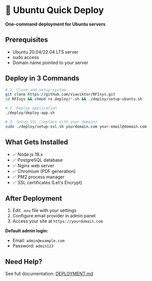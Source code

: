 # 🚀 Ubuntu Quick Deploy

**One-command deployment for Ubuntu servers**

## Prerequisites
- Ubuntu 20.04/22.04 LTS server
- sudo access
- Domain name pointed to your server

## Deploy in 3 Commands

```bash
# 1. Clone and setup system
git clone https://github.com/viaviktor/RFIsys.git
cd RFIsys && chmod +x deploy/*.sh && ./deploy/setup-ubuntu.sh

# 2. Deploy application  
./deploy/deploy-app.sh

# 3. Setup SSL (replace with your domain)
sudo ./deploy/setup-ssl.sh yourdomain.com your-email@domain.com
```

## What Gets Installed
- ✅ Node.js 18.x
- ✅ PostgreSQL database
- ✅ Nginx web server
- ✅ Chromium (PDF generation)
- ✅ PM2 process manager
- ✅ SSL certificates (Let's Encrypt)

## After Deployment
1. Edit `.env` file with your settings
2. Configure email provider in admin panel
3. Access your site at `https://yourdomain.com`

**Default admin login:**
- Email: `admin@example.com`  
- Password: `admin123`

## Need Help?
See full documentation: [DEPLOYMENT.md](DEPLOYMENT.md)